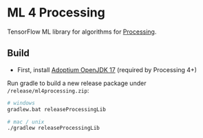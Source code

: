 # ML 4 Processing

TensorFlow ML library for  algorithms for [Processing](https://processing.org/).

## Build
- First, install [Adoptium OpenJDK 17](https://adoptium.net/) (required by Processing 4+)

Run gradle to build a new release package under `/release/ml4processing.zip`:

```bash
# windows
gradlew.bat releaseProcessingLib

# mac / unix
./gradlew releaseProcessingLib
```
